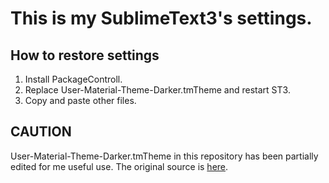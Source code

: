 This is my SublimeText3's settings.
====================================

How to restore settings
-------------------------
1. Install PackageControll.
2. Replace User-Material-Theme-Darker.tmTheme and restart ST3.
3. Copy and paste other files.

CAUTION
----------------------------
User-Material-Theme-Darker.tmTheme in this repository has been partially edited for me useful use.
The original source is [here](https://packagecontrol.io/packages/Material%20Theme).